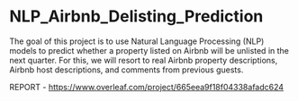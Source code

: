 # NLP_Airbnb_Delisting_Prediction

The goal of this project is to use Natural Language Processing (NLP) models to predict whether a property listed on Airbnb will be unlisted in the next quarter. For this, we will
resort to real Airbnb property descriptions, Airbnb host descriptions, and comments from previous guests. 

REPORT - https://www.overleaf.com/project/665eea9f18f04338afadc624
